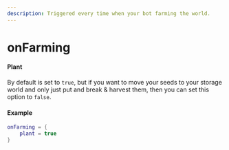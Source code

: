```yaml
---
description: Triggered every time when your bot farming the world.
---
```


# onFarming

#### Plant

By default is set to `true`, but if you want to move your seeds to your storage world and only just put and break & harvest them, then you can set this option to `false`.

#### Example

```lua
onFarming = {
    plant = true
}
```

